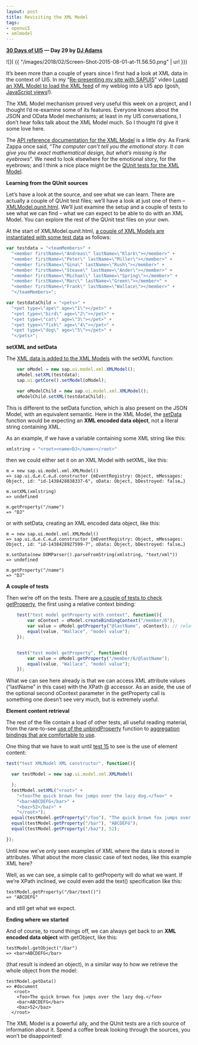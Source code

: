```yaml
---
layout: post
title: Revisiting the XML Model
tags:
- openui5
- xmlmodel
---
```


**[30 Days of UI5](/blog/posts/2015/07/04/30-days-of-ui5/) &mdash; Day 29 by [DJ Adams](//qmacro.org/about/)**

![]( {{ "/images/2018/02/Screen-Shot-2015-08-01-at-11.56.50.png" | url }})

It’s been more than a couple of years since I first had a look at XML data in the context of UI5. In my “[Re-presenting my site with SAPUI5](https://www.youtube.com/watch?v=wZUXz5f1CHI)” video [I used an XML Model to load the XML feed](https://github.com/qmacro/sapui5bin/blob/master/blogui/resources/blogarchive.controller.js#L9-L10) of my weblog into a UI5 app (gosh, [JavaScript views](https://github.com/qmacro/sapui5bin/tree/master/blogui/resources)!).

The XML Model mechanism proved very useful this week on a project, and I thought I’d re-examine some of its features. Everyone knows about the JSON and OData Model mechanisms; at least in my UI5 conversations, I don’t hear folks talk about the XML Model much. So I thought I’d give it some love here.

The [API reference documentation for the XML Model](https://openui5.hana.ondemand.com/#docs/api/symbols/sap.ui.model.xml.XMLModel.html) is a little dry. As Frank Zappa once said, “*The computer can’t tell you the emotional story. It can give you the exact mathematical design, but what’s missing is the eyebrows*“. We need to look elsewhere for the emotional story, for the eyebrows; and I think a nice place might be the [QUnit tests for the XML Model](https://openui5.hana.ondemand.com/test-resources/sap/ui/core/qunit/XMLModel.qunit.html).

**Learning from the QUnit sources**

Let’s have a look at the source, and see what we can learn. There are actually a couple of QUnit test files; we’ll have a look at just one of them – [XMLModel.qunit.html](https://github.com/SAP/openui5/blob/48324c5fd9ed365620bc49b32c4046aa76269bc7/src/sap.ui.core/test/sap/ui/core/qunit/XMLModel.qunit.html). We’ll just examine the setup and a couple of tests to see what we can find – what we can expect to be able to do with an XML Model. You can explore the rest of the QUnit test files on your own.

At the start of XMLModel.qunit.html, [a couple of XML Models are instantiated with some test data](https://github.com/SAP/openui5/blob/48324c5fd9ed365620bc49b32c4046aa76269bc7/src/sap.ui.core/test/sap/ui/core/qunit/XMLModel.qunit.html#L31-L46) as follows:

```javascript
var testdata = "<teamMembers>" +
  "<member firstName=\"Andreas\" lastName=\"Klark\"></member>" +
  "<member firstName=\"Peter\" lastName=\"Miller\"></member>" +
  "<member firstName=\"Gina\" lastName=\"Rush\"></member>" +
  "<member firstName=\"Steave\" lastName=\"Ander\"></member>" +
  "<member firstName=\"Michael\" lastName=\"Spring\"></member>" +
  "<member firstName=\"Marc\" lastName=\"Green\"></member>" +
  "<member firstName=\"Frank\" lastName=\"Wallace\"></member>" +
  "</teamMembers>";

var testdataChild = "<pets>" +
  "<pet type=\"ape\" age=\"1\"></pet>" +
  "<pet type=\"bird\" age=\"2\"></pet>" +
  "<pet type=\"cat\" age=\"3\"></pet>" +
  "<pet type=\"fish\" age=\"4\"></pet>" +
  "<pet type=\"dog\" age=\"5\"></pet>" +
  "</pets>";
```

**setXML and setData**

The [XML data is added to the XML Models](https://github.com/SAP/openui5/blob/48324c5fd9ed365620bc49b32c4046aa76269bc7/src/sap.ui.core/test/sap/ui/core/qunit/XMLModel.qunit.html#L48-L53) with the setXML function:

```javascript
	var oModel = new sap.ui.model.xml.XMLModel();
	oModel.setXML(testdata);
	sap.ui.getCore().setModel(oModel);

	var oModelChild = new sap.ui.model.xml.XMLModel();
	oModelChild.setXML(testdataChild);
```

This is different to the setData function, which is also present on the JSON Model, with an equivalent semantic. Here in the XML Model, the [setData](https://openui5.hana.ondemand.com/#docs/api/symbols/sap.ui.model.xml.XMLModel.html#setData) function would be expecting an **XML encoded data object**, not a literal string containing XML.

As an example, if we have a variable containing some XML string like this:

```javascript
xmlstring = "<root><name>DJ</name></root>"
```

then we could either set it on an XML Model with setXML, like this:

```
m = new sap.ui.model.xml.XMLModel()
=> sap.ui.d…e.C.e…d.constructor {mEventRegistry: Object, mMessages: Object, id: "id-1438428838337-6", oData: Object, bDestroyed: false…}

m.setXML(xmlstring)
=> undefined

m.getProperty("/name")
=> "DJ"
```

or with setData, creating an XML encoded data object, like this:

```
m = new sap.ui.model.xml.XMLModel()
=> sap.ui.d…e.C.e…d.constructor {mEventRegistry: Object, mMessages: Object, id: "id-1438428927599-7", oData: Object, bDestroyed: false…}

m.setData(new DOMParser().parseFromString(xmlstring, "text/xml"))
=> undefined

m.getProperty("/name")
=> "DJ"
```

**A couple of tests**

Then we’re off on the tests. There are [a couple of tests to check getProperty](https://github.com/SAP/openui5/blob/48324c5fd9ed365620bc49b32c4046aa76269bc7/src/sap.ui.core/test/sap/ui/core/qunit/XMLModel.qunit.html#L61-L71), the first using a relative context binding:

```javascript
	test("test model getProperty with context", function(){
		var oContext = oModel.createBindingContext("/member/6");
		var value = oModel.getProperty("@lastName", oContext); // relative path when using context
		equal(value, "Wallace", "model value");
	});


	test("test model getProperty", function(){
		var value = oModel.getProperty("/member/6/@lastName");
		equal(value, "Wallace", "model value");
	});
```

What we can see here already is that we can access XML attribute values (“lastName” in this case) with the XPath @ accessor. As an aside, the use of the optional second oContext parameter in the getProperty call is something one doesn’t see very much, but is extremely useful.

**Element content retrieval**

The rest of the file contain a load of other tests, all useful reading material, from the rare-to-see [use of the unbindProperty](https://github.com/SAP/openui5/blob/48324c5fd9ed365620bc49b32c4046aa76269bc7/src/sap.ui.core/test/sap/ui/core/qunit/XMLModel.qunit.html#L83) function to [aggregation bindings that are comfortable to use](https://github.com/SAP/openui5/blob/48324c5fd9ed365620bc49b32c4046aa76269bc7/src/sap.ui.core/test/sap/ui/core/qunit/XMLModel.qunit.html#L174-L195).

One thing that we have to wait until [test 15](https://github.com/SAP/openui5/blob/48324c5fd9ed365620bc49b32c4046aa76269bc7/src/sap.ui.core/test/sap/ui/core/qunit/XMLModel.qunit.html#L197-L211) to see is the use of element content:

```javascript
test("test XMLModel XML constructor", function(){

  var testModel = new sap.ui.model.xml.XMLModel(

  );
  testModel.setXML("<root>" +
    "<foo>The quick brown fox jumps over the lazy dog.</foo>" +
    "<bar>ABCDEFG</bar>" +
    "<baz>52</baz>" +
    "</root>");
  equal(testModel.getProperty("/foo"), "The quick brown fox jumps over the lazy dog.");
  equal(testModel.getProperty("/bar"), "ABCDEFG");
  equal(testModel.getProperty("/baz"), 52);

});
```

Until now we’ve only seen examples of XML where the data is stored in attributes. What about the more classic case of text nodes, like this example XML here?

Well, as we can see, a simple call to getProperty will do what we want. If we’re XPath inclined, we could even add the text() specification like this:

```
testModel.getProperty("/bar/text()")
=> "ABCDEFG"
```

and still get what we expect.

**Ending where we started**

And of course, to round things off, we can always get back to an **XML encoded data object** with getObject, like this:

```
testModel.getObject("/bar")
=> <bar>ABCDEFG</bar>
```

(that result is indeed an object), in a similar way to how we retrieve the whole object from the model:

```
testModel.getData()
=> #document
   <root>
    <foo>The quick brown fox jumps over the lazy dog.</foo>
    <bar>ABCDEFG</bar>
    <baz>52</baz>
  </root>
```

The XML Model is a powerful ally, and the QUnit tests are a rich source of information about it. Spend a coffee break looking through the sources, you won’t be disappointed!


